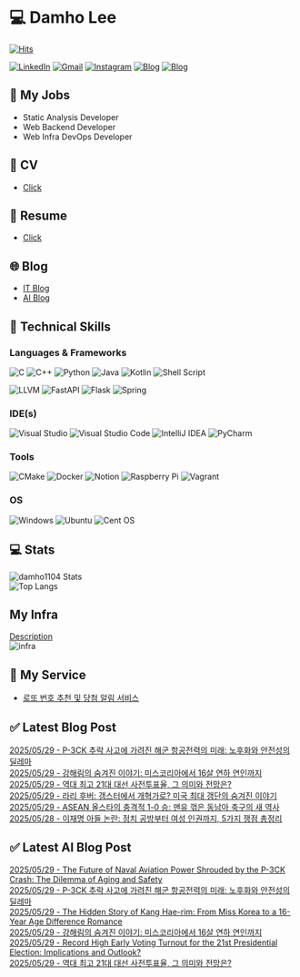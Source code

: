 
# 💻 Damho Lee

[![Hits](https://hits.seeyoufarm.com/api/count/incr/badge.svg?url=https%3A%2F%2Fgithub.com%2Fdamho1104&count_bg=%233D9CC8&title_bg=%23555555&icon=&icon_color=%23E7E7E7&title=hits&edge_flat=false)](https://hits.seeyoufarm.com)  

[![LinkedIn](https://img.shields.io/badge/Linkedin-%230077B5.svg?style=flat&logo=linkedin&logoColor=white)](https://www.linkedin.com/in/damho1104/)
[![Gmail](https://img.shields.io/badge/Gmail-D14836?style=flat&logo=gmail&logoColor=white)](mailto:damho1104@gmail.com)
[![Instagram](https://img.shields.io/badge/Instargram-%23E4405F.svg?style=flat&logo=Instagram&logoColor=white)](https://www.instagram.com/damho1104/)
[![Blog](https://img.shields.io/badge/Blog-%23000000.svg?style=flat&logo=Tistory&logoColor=white)](https://dmomo.co.kr/)
[![Blog](https://img.shields.io/badge/Blog-%23000000.svg?style=flat&logo=WordPress&logoColor=white)](https://blog.ai.dmomo.co.kr/)

## 📃 My Jobs
- Static Analysis Developer
- Web Backend Developer
- Web Infra DevOps Developer

## 📰 CV
- [Click](https://resume.dmomo.net/damho.lee/resume)  

## 📘 Resume
- [Click](https://damho1104.notion.site/8af3191b9815406d95708d9a0cea5a9e)  

## 🌐 Blog
- [IT Blog](https://dmomo.co.kr/)
- [AI Blog](https://blog.ai.dmomo.co.kr/)

## 💪 Technical Skills
### Languages & Frameworks
![C](https://img.shields.io/badge/c-%2300599C.svg?style=flat&logo=c&logoColor=white)
![C++](https://img.shields.io/badge/c++-%2300599C.svg?style=flat&logo=c%2B%2B&logoColor=white)
![Python](https://img.shields.io/badge/Python-3776AB.svg?&style=flat&logo=Python&logoColor=white)
![Java](https://img.shields.io/badge/java-%23ED8B00.svg?style=flat&logo=openjdk&logoColor=white)
![Kotlin](https://img.shields.io/badge/Kotlin-%237F52FF.svg?style=flat&logo=Kotlin&logoColor=white)
![Shell Script](https://img.shields.io/badge/Shell_script-%23121011.svg?style=flat&logo=gnu-bash&logoColor=white)  
  
![LLVM](https://img.shields.io/badge/LLVM/Clang-000B1D.svg?&style=flat&logo=LLVM&logoColor=white)
![FastAPI](https://img.shields.io/badge/FastAPI-005571?style=flat&logo=fastapi)
![Flask](https://img.shields.io/badge/Flask-%23000.svg?style=flat&logo=flask&logoColor=white)
![Spring](https://img.shields.io/badge/Springboot-%236DB33F.svg?style=flat&logo=spring&logoColor=white)
  
  
### IDE(s)
![Visual Studio](https://img.shields.io/badge/Visual%20Studio-5C2D91.svg?style=flat&logo=visual-studio&logoColor=white) 
![Visual Studio Code](https://img.shields.io/badge/Visual%20Studio%20Code-0078d7.svg?style=flat&logo=visual-studio-code&logoColor=white)
![IntelliJ IDEA](https://img.shields.io/badge/IntelliJIDEA-000000.svg?style=flat&logo=intellij-idea&logoColor=white) 
![PyCharm](https://img.shields.io/badge/PyCharm-143?style=flat&logo=pycharm&logoColor=black&color=black&labelColor=green) 


### Tools
![CMake](https://img.shields.io/badge/CMake-%23008FBA.svg?style=flat&logo=cmake&logoColor=white)
![Docker](https://img.shields.io/badge/docker-%230db7ed.svg?style=flat&logo=docker&logoColor=white)
![Notion](https://img.shields.io/badge/Notion-%23000000.svg?style=flat&logo=notion&logoColor=white)
![Raspberry Pi](https://img.shields.io/badge/-RaspberryPi-C51A4A?style=flat&logo=Raspberry-Pi)
![Vagrant](https://img.shields.io/badge/Vagrant-%231563FF.svg?style=flat&logo=vagrant&logoColor=white)


### OS
![Windows](https://img.shields.io/badge/Windows-0078D6?style=flat&logo=windows&logoColor=white)
![Ubuntu](https://img.shields.io/badge/Ubuntu-E95420?style=flat&logo=ubuntu&logoColor=white)
![Cent OS](https://img.shields.io/badge/Cent%20OS-002260?style=flat&logo=centos&logoColor=F0F0F0)


## :computer: Stats
![damho1104 Stats](https://github-readme-stats.vercel.app/api?username=damho1104&hide=issues&show_icons=true&theme=dark)  
![Top Langs](https://github-readme-stats.vercel.app/api/top-langs/?username=damho1104&layout=compact&theme=dark)


## My Infra
[Description](https://dmomo.co.kr/444)  
![infra](https://nextcloud.dmomo.net/apps/files_sharing/publicpreview/EtWDB9RaEXyf4FT?file=/&fileId=142416&x=6016&y=3384&a=true&etag=eee0bc0c4308201c786211582fdbc678)  





## 📣 My Service
- [로또 번호 추천 및 당첨 알림 서비스](https://lotto.dmomo.co.kr/)  


## ✅ Latest Blog Post

[2025/05/29 - P-3CK 추락 사고에 가려진 해군 항공전력의 미래: 노후화와 안전성의 딜레마](http://dmomo.co.kr/498) <br/>
[2025/05/29 - 강해림의 숨겨진 이야기: 미스코리아에서 16살 연하 연인까지](http://dmomo.co.kr/497) <br/>
[2025/05/29 - 역대 최고 21대 대선 사전투표율, 그 의미와 전망은?](http://dmomo.co.kr/496) <br/>
[2025/05/29 - 라리 후버: 갱스터에서 개혁가로? 미국 최대 갱단의 숨겨진 이야기](http://dmomo.co.kr/495) <br/>
[2025/05/29 - ASEAN 올스타의 충격적 1-0 승: 맨유 꺾은 동남아 축구의 새 역사](http://dmomo.co.kr/494) <br/>
[2025/05/28 - 이재명 아들 논란: 정치 공방부터 여성 인권까지, 5가지 쟁점 총정리](http://dmomo.co.kr/493) <br/>

## ✅ Latest AI Blog Post
[2025/05/29 - The Future of Naval Aviation Power Shrouded by the P-3CK Crash: The Dilemma of Aging and Safety](https://blog.ai.dmomo.co.kr/trend/2670) <br/>
[2025/05/29 - P-3CK 추락 사고에 가려진 해군 항공전력의 미래: 노후화와 안전성의 딜레마](https://blog.ai.dmomo.co.kr/trend/2668) <br/>
[2025/05/29 - The Hidden Story of Kang Hae-rim: From Miss Korea to a 16-Year Age Difference Romance](https://blog.ai.dmomo.co.kr/trend/2665) <br/>
[2025/05/29 - 강해림의 숨겨진 이야기: 미스코리아에서 16살 연하 연인까지](https://blog.ai.dmomo.co.kr/trend/2663) <br/>
[2025/05/29 - Record High Early Voting Turnout for the 21st Presidential Election: Implications and Outlook?](https://blog.ai.dmomo.co.kr/trend/2660) <br/>
[2025/05/29 - 역대 최고 21대 대선 사전투표율, 그 의미와 전망은?](https://blog.ai.dmomo.co.kr/trend/2658) <br/>
